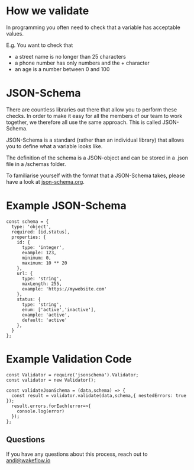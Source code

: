 # How we validate

In programming you often need to check that a variable has acceptable values.

E.g. You want to check that 
- a street name is no longer than 25 characters
- a phone number has only numbers and the + character
- an age is a number between 0 and 100 

# JSON-Schema

There are countless libraries out there that allow you to perform these checks. In order to make it easy for all the members of our team to work together, we therefore all use the same approach. This is called JSON-Schema.

JSON-Schema is a standard (rather than an individual library) that allows you to define what a variable looks like.

The definition of the schema is a JSON-object and can be stored in a .json file in a /schemas folder.

To familiarise yourself with the format that a JSON-Schema takes, please have a look at [json-schema.org](https://json-schema.org/learn/miscellaneous-examples.html).


# Example JSON-Schema
```
const schema = {
  type: 'object',
  required: [id,status],
  properties: {
    id: {
      type: 'integer',
      example: 123,
      minimum: 0,
      maximum: 10 ** 20
    },
    url: {
      type: 'string',
      maxLength: 255,
      example: 'https://mywebsite.com'
    },
    status: {
      type: 'string',
      enum: ['active','inactive'],
      example: 'active',
      default: 'active'
    },
  }
};

```

# Example Validation Code
```
const Validator = require('jsonschema').Validator;
const validator = new Validator();

const validateJsonSchema = (data,schema) => {
  const result = validator.validate(data,schema,{ nestedErrors: true });
  result.errors.forEach(error=>{
    console.log(error)
  });
};
```

## Questions
If you have any questions about this process, reach out to andi@wakeflow.io

